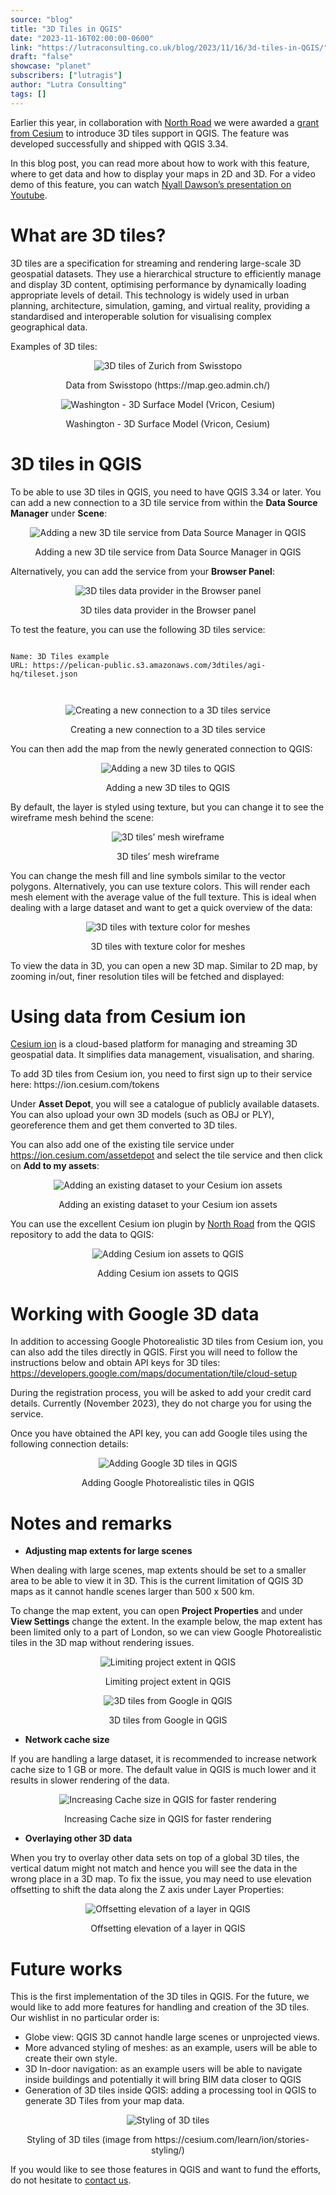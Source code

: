 ```yaml
---
source: "blog"
title: "3D Tiles in QGIS"
date: "2023-11-16T02:00:00-0600"
link: "https://lutraconsulting.co.uk/blog/2023/11/16/3d-tiles-in-QGIS/"
draft: "false"
showcase: "planet"
subscribers: ["lutragis"]
author: "Lutra Consulting"
tags: []
---
```


<p>Earlier this year, in collaboration with <a href="https://north-road.com/2023/06/01/cesium-ecosystem-grant-win-for-qgis-3d-tiles/">North Road</a> we were awarded a <a href="https://cesium.com/cesium-ecosystem-grants/grant-directory/">grant from Cesium</a> to introduce 3D tiles support in QGIS. The feature was developed successfully and shipped with QGIS 3.34.</p>

<p>In this blog post, you can read more about how to work with this feature, where to get data and how to display your maps in 2D and 3D. For a video demo of this feature, you can watch <a href="https://www.youtube.com/watch?v=vazJlXTcLsw">Nyall Dawson’s presentation on Youtube</a>.</p>

<h1 id="what-are-3d-tiles">What are 3D tiles?</h1>

<p>3D tiles are a specification for streaming and rendering large-scale 3D geospatial datasets. They use a hierarchical structure to efficiently manage and display 3D content, optimising performance by dynamically loading appropriate levels of detail. This technology is widely used in urban planning, architecture, simulation, gaming, and virtual reality, providing a standardised and interoperable solution for visualising complex geographical data.</p>

<p>Examples of 3D tiles:</p>

<center>
  <p><img alt="3D tiles of Zurich from Swisstopo" src="https://lutraconsulting.co.uk/img/posts/3d_tiles_example_1.png" title="3D tiles of Zurich from Swisstopo" /></p>
  Data from Swisstopo (https://map.geo.admin.ch/)
</center>

<center>
  <p><img alt="Washington - 3D Surface Model (Vricon, Cesium)" src="https://lutraconsulting.co.uk/img/posts/3d_tiles_example_2.png" title="Washington - 3D Surface Model (Vricon, Cesium)" /></p>
  Washington - 3D Surface Model (Vricon, Cesium)
</center>

<h1 id="3d-tiles-in-qgis">3D tiles in QGIS</h1>

<p>To be able to use 3D tiles in QGIS, you need to have QGIS 3.34 or later. You can add a new connection to a 3D tile service from within the <strong>Data Source Manager</strong> under <strong>Scene</strong>:</p>

<center>
  <p><img alt="Adding a new 3D tile service from Data Source Manager in QGIS" src="https://lutraconsulting.co.uk/img/posts/3d_tiles_data_source_manager.png" title="Adding a new 3D tile service from Data Source Manager in QGIS" /></p>
  Adding a new 3D tile service from Data Source Manager in QGIS
</center>

<p>Alternatively, you can add the service from your <strong>Browser Panel</strong>:</p>

<center>
  <p><img alt="3D tiles data provider in the Browser panel" src="https://lutraconsulting.co.uk/img/posts/3d_tiles_browser_panel.png" title="3D tiles data provider in the Browser panel" /></p>
  3D tiles data provider in the Browser panel
</center>

<p>To test the feature, you can use the following 3D tiles service:</p>

<div class="highlighter-rouge"><div class="highlight"><pre class="highlight"><code>
Name: 3D Tiles example
URL: https://pelican-public.s3.amazonaws.com/3dtiles/agi-hq/tileset.json

</code></pre></div></div>

<center>
  <p><img alt="Creating a new connection to a 3D tiles service" src="https://lutraconsulting.co.uk/img/posts/3d_tiles_scene_bathurst.png" title="Creating a new connection to a 3D tiles service" /></p>
  Creating a new connection to a 3D tiles service
</center>

<p>You can then add the map from the newly generated connection to QGIS:</p>

<center>
  <p><img alt="Adding a new 3D tiles to QGIS" src="https://lutraconsulting.co.uk/img/posts/3d_tiles_2d_bathurst.png" title="Adding a new 3D tiles to QGIS" /></p>
  Adding a new 3D tiles to QGIS
</center>

<p>By default, the layer is styled using texture, but you can change it to see the wireframe mesh behind the scene:</p>

<center>
  <p><img alt="3D tiles’ mesh wireframe" src="https://lutraconsulting.co.uk/img/posts/3d_tiles_2d_mesh_bathurst.png" title="3D tiles’ mesh wireframe" /></p>
  3D tiles’ mesh wireframe
</center>

<p>You can change the mesh fill and line symbols similar to the vector polygons. Alternatively, you can use texture colors. This will render each mesh element with the average value of the full texture. This is ideal when dealing with a large dataset and want to get a quick overview of the data:</p>

<center>
  <p><img alt="3D tiles with texture color for meshes" src="https://lutraconsulting.co.uk/img/posts/3d_tiles_2d_mesh_styled_bathurst.png" title="3D tiles with texture color for meshes" /></p>
  3D tiles with texture color for meshes
</center>

<p>To view the data in 3D, you can open a new 3D map. Similar to 2D map, by zooming in/out, finer resolution tiles will be fetched and displayed:</p>

<center>
   
</center>

<h1 id="using-data-from-cesium-ion">Using data from Cesium ion</h1>

<p><a href="https://ion.cesium.com/">Cesium ion</a> is a cloud-based platform for managing and streaming 3D geospatial data. It simplifies data management, visualisation, and sharing.</p>

<p>To add 3D tiles from Cesium ion, you need to first sign up to their service here:
https://ion.cesium.com/tokens</p>

<p>Under <strong>Asset Depot</strong>, you will see a catalogue of publicly available datasets. You can also upload your own 3D models (such as OBJ or PLY), georeference them and get them converted to 3D tiles.</p>

<p>You can also add one of the existing tile service under <a href="https://ion.cesium.com/assetdepot">https://ion.cesium.com/assetdepot</a> and select the tile service and then click on <strong>Add to my assets</strong>:</p>

<center>
  <p><img alt="Adding an existing dataset to your Cesium ion assets" src="https://lutraconsulting.co.uk/img/posts/3d_tiles_cesium_ion.png" title="Adding an existing dataset to your Cesium ion assets" /></p>
  Adding an existing dataset to your Cesium ion assets
</center>

<p>You can use the excellent Cesium ion plugin by <a href="https://plugins.qgis.org/plugins/cesium_ion/">North Road</a> from the QGIS repository to add the data to QGIS:</p>

<center>
  <p><img alt="Adding Cesium ion assets to QGIS" src="https://lutraconsulting.co.uk/img/posts/3d_tiles_cesium_ion_assets.png" title="Adding Cesium ion assets to QGIS" /></p>
  Adding Cesium ion assets to QGIS
</center>

<h1 id="working-with-google-3d-data">Working with Google 3D data</h1>

<p>In addition to accessing Google Photorealistic 3D tiles from Cesium ion, you can also add the tiles directly in QGIS. First you will need to follow the instructions below and obtain API keys for 3D tiles:
<a href="https://developers.google.com/maps/documentation/tile/cloud-setup">https://developers.google.com/maps/documentation/tile/cloud-setup</a></p>

<p>During the registration process, you will be asked to add your credit card details. Currently (November 2023), they do not charge you for using the service.</p>

<p>Once you have obtained the API key, you can add Google tiles using the following connection details:</p>

<center>
  <p><img alt="Adding Google 3D tiles in QGIS" src="https://lutraconsulting.co.uk/img/posts/3d_tiles_google_connection.png" title="Adding Google 3D tiles in QGIS" /></p>
  Adding Google Photorealistic tiles in QGIS
</center>

<h1 id="notes-and-remarks">Notes and remarks</h1>

<ul>
  <li><strong>Adjusting  map extents for large scenes</strong></li>
</ul>

<p>When dealing with large scenes, map extents should be set to a smaller area to be able to view it in 3D. This is the current limitation of QGIS 3D maps as it cannot handle scenes larger than 500 x 500 km.</p>

<p>To change the map extent, you can open <strong>Project Properties</strong> and under <strong>View Settings</strong> change the extent. In the example below, the map extent has been limited only to a part of London, so we can view Google Photorealistic tiles in the 3D map without rendering issues.</p>

<center>
  <p><img alt="Limiting project extent in QGIS" src="https://lutraconsulting.co.uk/img/posts/3d_tiles_map_extent.png" title="Limiting project extent in QGIS" /></p>
  Limiting project extent in QGIS
</center>

<center>
  <p><img alt="3D tiles from Google in QGIS" src="https://lutraconsulting.co.uk/img/posts/3d_map_3d_london.png" title="3D tiles from Google in QGIS" /></p>
  3D tiles from Google in QGIS
</center>

<ul>
  <li><strong>Network cache size</strong></li>
</ul>

<p>If you are handling a large dataset, it is recommended to increase network cache size to 1 GB or more. The default value in QGIS is much lower and it results in slower rendering of the data.</p>

<center>
  <p><img alt="Increasing Cache size in QGIS for faster rendering" src="https://lutraconsulting.co.uk/img/posts/3d_tiles_network_cache.png" title="Increasing Cache size in QGIS for faster rendering" /></p>
  Increasing Cache size in QGIS for faster rendering
</center>

<ul>
  <li><strong>Overlaying other 3D data</strong></li>
</ul>

<p>When you try to overlay other data sets on top of a global 3D tiles, the vertical datum might not match and hence you will see the data in the wrong place in a 3D map. To fix the issue, you may need to use elevation offsetting to shift the data along the Z axis under Layer Properties:</p>

<center>
  <p><img alt="Offsetting elevation of a layer in QGIS" src="https://lutraconsulting.co.uk/img/posts/3d_tiles_elevation_offset.png" title="Offsetting elevation of a layer in QGIS" /></p>
  Offsetting elevation of a layer in QGIS
</center>

<h1 id="future-works">Future works</h1>

<p>This is the first implementation of the 3D tiles in QGIS. For the future, we would like to add more features for handling and creation of the 3D tiles. Our wishlist in no particular order is:</p>

<ul>
  <li>Globe view: QGIS 3D cannot handle large scenes or unprojected views.</li>
  <li>More advanced styling of meshes: as an example, users will be able to create their own style.</li>
  <li>3D In-door navigation: as an example users will be able to navigate inside buildings and potentially it will bring BIM data closer to QGIS</li>
  <li>Generation of 3D tiles inside QGIS: adding a processing tool in QGIS to generate 3D Tiles from your map data.</li>
</ul>

<center>
  <p><img alt="Styling of 3D tiles" src="https://lutraconsulting.co.uk/img/posts/3d_tiles_3d_styled_mesh.png" title="Styling of 3D tiles" /></p>
  Styling of 3D tiles (image from https://cesium.com/learn/ion/stories-styling/)
</center>

<p>If you would like to see those features in QGIS and want to fund the efforts, do not hesitate to <a href="mailto:info@lutraconsulting.co.uk">contact us</a>.</p>
